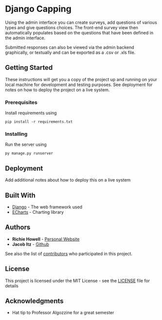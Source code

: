# Django Capping

Using the admin interface you can create surveys, add questions of various types and give questions choices. The front-end survey view then automatically populates based on the questions that have been defined in the admin interface.

Submitted responses can also be viewed via the admin backend graphically, or textually and can be exported as a .csv or .xls file.

## Getting Started

These instructions will get you a copy of the project up and running on your local machine for development and testing purposes. See deployment for notes on how to deploy the project on a live system.

### Prerequisites

Install requirements using 
```
pip install -r requirements.txt
```

### Installing

Run the server using

```
py manage.py runserver
```




## Deployment

Add additional notes about how to deploy this on a live system

## Built With

* [Django](https://www.djangoproject.com/) - The web framework used
* [ECharts](https://ecomfe.github.io/echarts-doc/public/en/index.html) - Charting library

## Authors

* **Richie Howell** - [Personal Website](https://richiehowell.com/)
* **Jacob Itz** - [Github](https://github.com/JcobItz/)

See also the list of [contributors](https://github.com/JcobItz/Django-Capping/graphs/contributors) who participated in this project.

## License

This project is licensed under the MIT License - see the [LICENSE](LICENSE) file for details

## Acknowledgments

* Hat tip to Professor Algozzine for a great semester
